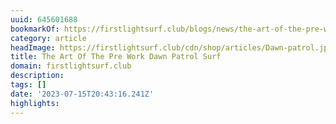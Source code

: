 ```yaml
---
uuid: 645601688
bookmarkOf: https://firstlightsurf.club/blogs/news/the-art-of-the-pre-work-dawn-patrol-surf
category: article
headImage: https://firstlightsurf.club/cdn/shop/articles/Dawn-patrol.jpg?v=1688863794
title: The Art Of The Pre Work Dawn Patrol Surf
domain: firstlightsurf.club
description:
tags: []
date: '2023-07-15T20:43:16.241Z'
highlights:
---
```




